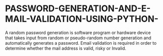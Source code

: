 # PASSWORD-GENERATION-AND-E-MAIL-VALIDATION-USING-PYTHON-
A random password generation is software program or hardware device that takes input from random or pseudo-random number generation and automatically generates a password. Email validation is required in order to determine whether the mail address is valid, risky or Invalid.
